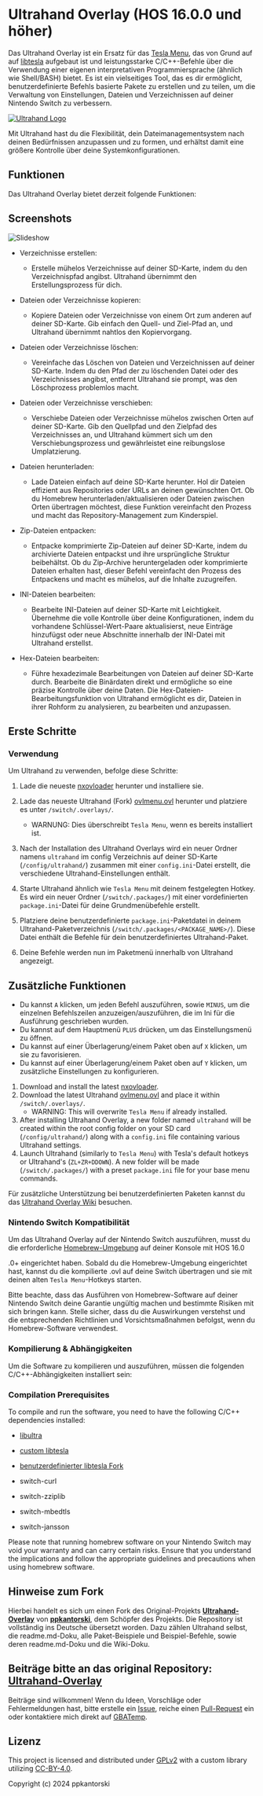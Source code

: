# Ultrahand Overlay (HOS 16.0.0 und höher)

Das Ultrahand Overlay ist ein Ersatz für das [Tesla Menu](https://github.com/WerWolv/Tesla-Menu), das von Grund auf auf [libtesla](https://github.com/WerWolv/libtesla) aufgebaut ist und leistungsstarke C/C++-Befehle über die Verwendung einer eigenen interpretativen Programmiersprache (ähnlich wie Shell/BASH) bietet. Es ist ein vielseitiges Tool, das es dir ermöglicht, benutzerdefinierte Befehls basierte Pakete zu erstellen und zu teilen, um die Verwaltung von Einstellungen, Dateien und Verzeichnissen auf deiner Nintendo Switch zu verbessern.


[![Ultrahand Logo](.pics/banner.gif)](https://gbatemp.net/threads/ultrahand-overlay-the-fully-craft-able-overlay-executor.633560/)

Mit Ultrahand hast du die Flexibilität, dein Dateimanagementsystem nach deinen Bedürfnissen anzupassen und zu formen, und erhältst damit eine größere Kontrolle über deine Systemkonfigurationen.


## Funktionen

Das Ultrahand Overlay bietet derzeit folgende Funktionen:


## Screenshots
![Slideshow](https://gbatemp.net/attachments/ezgif-4-024e7852d3-gif.400949/)

- Verzeichnisse erstellen:
  - Erstelle mühelos Verzeichnisse auf deiner SD-Karte, indem du den Verzeichnispfad angibst. Ultrahand übernimmt den Erstellungsprozess für dich.

- Dateien oder Verzeichnisse kopieren:
  - Kopiere Dateien oder Verzeichnisse von einem Ort zum anderen auf deiner SD-Karte. Gib einfach den Quell- und Ziel-Pfad an, und Ultrahand übernimmt nahtlos den Kopiervorgang.

- Dateien oder Verzeichnisse löschen:
  - Vereinfache das Löschen von Dateien und Verzeichnissen auf deiner SD-Karte. Indem du den Pfad der zu löschenden Datei oder des Verzeichnisses angibst, entfernt Ultrahand sie prompt, was den Löschprozess problemlos macht.

- Dateien oder Verzeichnisse verschieben:
  - Verschiebe Dateien oder Verzeichnisse mühelos zwischen Orten auf deiner SD-Karte. Gib den Quellpfad und den Zielpfad des Verzeichnisses an, und Ultrahand kümmert sich um den Verschiebungsprozess und gewährleistet eine reibungslose Umplatzierung.

- Dateien herunterladen:
  - Lade Dateien einfach auf deine SD-Karte herunter. Hol dir Dateien effizient aus Repositories oder URLs an deinen gewünschten Ort. Ob du Homebrew herunterladen/aktualisieren oder Dateien zwischen Orten übertragen möchtest, diese Funktion vereinfacht den Prozess und macht das Repository-Management zum Kinderspiel.

- Zip-Dateien entpacken:
  - Entpacke komprimierte Zip-Dateien auf deiner SD-Karte, indem du archivierte Dateien entpackst und ihre ursprüngliche Struktur beibehältst. Ob du Zip-Archive heruntergeladen oder komprimierte Dateien erhalten hast, dieser Befehl vereinfacht den Prozess des Entpackens und macht es mühelos, auf die Inhalte zuzugreifen.

- INI-Dateien bearbeiten:
  - Bearbeite INI-Dateien auf deiner SD-Karte mit Leichtigkeit. Übernehme die volle Kontrolle über deine Konfigurationen, indem du vorhandene Schlüssel-Wert-Paare aktualisierst, neue Einträge hinzufügst oder neue Abschnitte innerhalb der INI-Datei mit Ultrahand erstellst.

- Hex-Dateien bearbeiten:
  - Führe hexadezimale Bearbeitungen von Dateien auf deiner SD-Karte durch. Bearbeite die Binärdaten direkt und ermögliche so eine präzise Kontrolle über deine Daten. Die Hex-Dateien-Bearbeitungsfunktion von Ultrahand ermöglicht es dir, Dateien in ihrer Rohform zu analysieren, zu bearbeiten und anzupassen.

## Erste Schritte

### Verwendung

Um Ultrahand zu verwenden, befolge diese Schritte:

1. Lade die neueste [nxovloader](https://github.com/WerWolv/nx-ovlloader) herunter und installiere sie.
2. Lade das neueste Ultrahand (Fork) [ovlmenu.ovl](https://github.com/glitched-nx/Ultrahand-Overlay/releases/latest/download/ovlmenu.ovl) herunter und platziere es unter `/switch/.overlays/`.
    - WARNUNG: Dies überschreibt `Tesla Menu`, wenn es bereits installiert ist.
3. Nach der Installation des Ultrahand Overlays wird ein neuer Ordner namens `ultrahand` im config Verzeichnis auf deiner SD-Karte (`/config/ultrahand/`) zusammen mit einer `config.ini`-Datei erstellt, die verschiedene Ultrahand-Einstellungen enthält.
4. Starte Ultrahand ähnlich wie `Tesla Menu` mit deinem festgelegten Hotkey. Es wird ein neuer Ordner (`/switch/.packages/`) mit einer vordefinierten `package.ini`-Datei für deine Grundmenübefehle erstellt.

5. Platziere deine benutzerdefinierte `package.ini`-Paketdatei in deinem Ultrahand-Paketverzeichnis (`/switch/.packages/<PACKAGE_NAME>/`). Diese Datei enthält die Befehle für dein benutzerdefiniertes Ultrahand-Paket.
6. Deine Befehle werden nun im Paketmenü innerhalb von Ultrahand angezeigt.

## Zusätzliche Funktionen
- Du kannst `A` klicken, um jeden Befehl auszuführen, sowie `MINUS`, um die einzelnen Befehlszeilen anzuzeigen/auszuführen, die im Ini für die Ausführung geschrieben wurden.
- Du kannst auf dem Hauptmenü `PLUS` drücken, um das Einstellungsmenü zu öffnen.
- Du kannst auf einer Überlagerung/einem Paket oben auf `X` klicken, um sie zu favorisieren.
- Du kannst auf einer Überlagerung/einem Paket oben auf `Y` klicken, um zusätzliche Einstellungen zu konfigurieren.


1. Download and install the latest [nxovloader](https://github.com/WerWolv/nx-ovlloader).
2. Download the latest Ultrahand [ovlmenu.ovl](https://github.com/ppkantorski/Ultrahand-Overlay/releases/latest/download/ovlmenu.ovl) and place it within `/switch/.overlays/`.
    - WARNING: This will overwrite `Tesla Menu` if already installed.
3. After installing Ultrahand Overlay, a new folder named `ultrahand` will be created within the root config folder on your SD card (`/config/ultrahand/`) along with a `config.ini` file containing various Ultrahand settings.
4. Launch Ultrahand (similarly to `Tesla Menu`) with Tesla's default hotkeys or Ultrahand's (`ZL+ZR+DDOWN`).  A new folder will be made (`/switch/.packages/`) with a preset `package.ini` file for your base menu commands.

Für zusätzliche Unterstützung bei benutzerdefinierten Paketen kannst du das [Ultrahand Overlay Wiki](https://github.com/glitched-nx/Ultrahand-Overlay/wiki) besuchen.


### Nintendo Switch Kompatibilität
Um das Ultrahand Overlay auf der Nintendo Switch auszuführen, musst du die erforderliche [Homebrew-Umgebung](https://github.com/Atmosphere-NX/Atmosphere) auf deiner Konsole mit HOS 16.0

.0+ eingerichtet haben. Sobald du die Homebrew-Umgebung eingerichtet hast, kannst du die kompilierte .ovl auf deine Switch übertragen und sie mit deinen alten `Tesla Menu`-Hotkeys starten.

Bitte beachte, dass das Ausführen von Homebrew-Software auf deiner Nintendo Switch deine Garantie ungültig machen und bestimmte Risiken mit sich bringen kann. Stelle sicher, dass du die Auswirkungen verstehst und die entsprechenden Richtlinien und Vorsichtsmaßnahmen befolgst, wenn du Homebrew-Software verwendest.

### Kompilierung & Abhängigkeiten

Um die Software zu kompilieren und auszuführen, müssen die folgenden C/C++-Abhängigkeiten installiert sein:

### Compilation Prerequisites

To compile and run the software, you need to have the following C/C++ dependencies installed:

- [libultra](lib/libultra)
- [custom libtesla](lib/libtesla)

- [benutzerdefinierter libtesla Fork](https://github.com/glitched-nx/Ultrahand-Overlay/tree/main/lib/libtesla)

- switch-curl
- switch-zziplib
- switch-mbedtls
- switch-jansson

Please note that running homebrew software on your Nintendo Switch may void your warranty and can carry certain risks. Ensure that you understand the implications and follow the appropriate guidelines and precautions when using homebrew software.

## Hinweise zum Fork

Hierbei handelt es sich um einen Fork des Original-Projekts [**Ultrahand-Overlay**](https://github.com/ppkantorski/Ultrahand-Overlay) von [**ppkantorski**](https://github.com/ppkantorski), dem Schöpfer des Projekts. Die Repository ist vollständig ins Deutsche übersetzt worden. Dazu zählen Ultrahand selbst, die readme.md-Doku, alle Paket-Beispiele und Beispiel-Befehle, sowie deren readme.md-Doku und die Wiki-Doku.


## Beiträge bitte an das original Repository: [**Ultrahand-Overlay**](https://github.com/ppkantorski/Ultrahand-Overlay) 

Beiträge sind willkommen! Wenn du Ideen, Vorschläge oder Fehlermeldungen hast, bitte erstelle ein [Issue](https://github.com/ppkantorski/Ultrahand-Overlay/issues/new/choose), reiche einen [Pull-Request](https://github.com/ppkantorski/Ultrahand-Overlay/compare) ein oder kontaktiere mich direkt auf [GBATemp](https://gbatemp.net/threads/ultrahand-overlay-the-fully-craft-able-overlay-executor.633560/).

## Lizenz

This project is licensed and distributed under [GPLv2](LICENSE) with a custom library utilizing [CC-BY-4.0](SUB_LICENSE).

Copyright (c) 2024 ppkantorski
